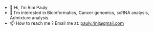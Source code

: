 - 👋 Hi, I’m Rini Pauly
- 👀 I’m interested in Bioinformatics, Cancer genomics, scRNA analysis, Admixture analysis
- 📫 How to reach me ?  Email me at: pauly.rini@gmail.com

<!---
rpauly/rpauly is a ✨ special ✨ repository because its `README.md` (this file) appears on your GitHub profile.
You can click the Preview link to take a look at your changes.
--->
